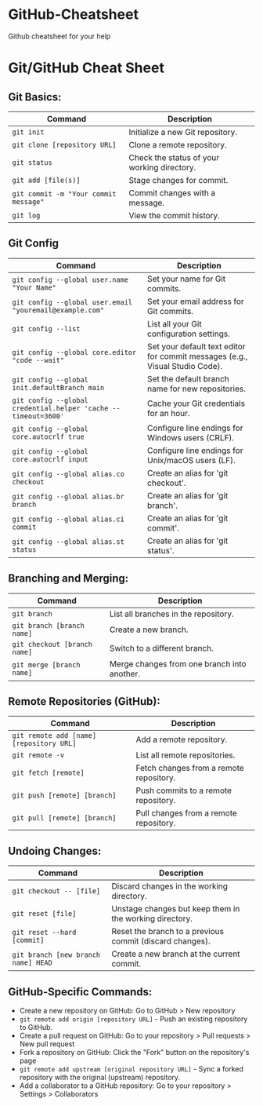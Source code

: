 # GitHub-Cheatsheet
Github cheatsheet for your help

<!DOCTYPE html>
<html>
<head>
  <meta charset="UTF-8">
  <title>Git/GitHub Cheat Sheet</title>
</head>
<body>
  <h1>Git/GitHub Cheat Sheet</h1>

  <h2>Git Basics:</h2>
  <table>
    <thead>
      <tr>
        <th>Command</th>
        <th>Description</th>
      </tr>
    </thead>
    <tbody>
      <tr>
        <td><code>git init</code></td>
        <td>Initialize a new Git repository.</td>
      </tr>
      <tr>
        <td><code>git clone [repository URL]</code></td>
        <td>Clone a remote repository.</td>
      </tr>
      <tr>
        <td><code>git status</code></td>
        <td>Check the status of your working directory.</td>
      </tr>
      <tr>
        <td><code>git add [file(s)]</code></td>
        <td>Stage changes for commit.</td>
      </tr>
      <tr>
        <td><code>git commit -m "Your commit message"</code></td>
        <td>Commit changes with a message.</td>
      </tr>
      <tr>
        <td><code>git log</code></td>
        <td>View the commit history.</td>
      </tr>
    </tbody>
  </table>

  <h2>Git Config</h2>

<table>
  <thead>
    <tr>
      <th>Command</th>
      <th>Description</th>
    </tr>
  </thead>
  <tbody>
    <tr>
      <td><code>git config --global user.name "Your Name"</code></td>
      <td>Set your name for Git commits.</td>
    </tr>
    <tr>
      <td><code>git config --global user.email "youremail@example.com"</code></td>
      <td>Set your email address for Git commits.</td>
    </tr>
    <tr>
      <td><code>git config --list</code></td>
      <td>List all your Git configuration settings.</td>
    </tr>
    <tr>
      <td><code>git config --global core.editor "code --wait"</code></td>
      <td>Set your default text editor for commit messages (e.g., Visual Studio Code).</td>
    </tr>
    <tr>
      <td><code>git config --global init.defaultBranch main</code></td>
      <td>Set the default branch name for new repositories.</td>
    </tr>
    <tr>
      <td><code>git config --global credential.helper 'cache --timeout=3600'</code></td>
      <td>Cache your Git credentials for an hour.</td>
    </tr>
    <tr>
      <td><code>git config --global core.autocrlf true</code></td>
      <td>Configure line endings for Windows users (CRLF).</td>
    </tr>
    <tr>
      <td><code>git config --global core.autocrlf input</code></td>
      <td>Configure line endings for Unix/macOS users (LF).</td>
    </tr>
    <tr>
      <td><code>git config --global alias.co checkout</code></td>
      <td>Create an alias for 'git checkout'.</td>
    </tr>
    <tr>
      <td><code>git config --global alias.br branch</code></td>
      <td>Create an alias for 'git branch'.</td>
    </tr>
    <tr>
      <td><code>git config --global alias.ci commit</code></td>
      <td>Create an alias for 'git commit'.</td>
    </tr>
    <tr>
      <td><code>git config --global alias.st status</code></td>
      <td>Create an alias for 'git status'.</td>
    </tr>
  </tbody>
</table>


  <h2>Branching and Merging:</h2>
  <table>
    <thead>
      <tr>
        <th>Command</th>
        <th>Description</th>
      </tr>
    </thead>
    <tbody>
      <tr>
        <td><code>git branch</code></td>
        <td>List all branches in the repository.</td>
      </tr>
      <tr>
        <td><code>git branch [branch name]</code></td>
        <td>Create a new branch.</td>
      </tr>
      <tr>
        <td><code>git checkout [branch name]</code></td>
        <td>Switch to a different branch.</td>
      </tr>
      <tr>
        <td><code>git merge [branch name]</code></td>
        <td>Merge changes from one branch into another.</td>
      </tr>
    </tbody>
  </table>

  <h2>Remote Repositories (GitHub):</h2>
  <table>
    <thead>
      <tr>
        <th>Command</th>
        <th>Description</th>
      </tr>
    </thead>
    <tbody>
      <tr>
        <td><code>git remote add [name] [repository URL]</code></td>
        <td>Add a remote repository.</td>
      </tr>
      <tr>
        <td><code>git remote -v</code></td>
        <td>List all remote repositories.</td>
      </tr>
      <tr>
        <td><code>git fetch [remote]</code></td>
        <td>Fetch changes from a remote repository.</td>
      </tr>
      <tr>
        <td><code>git push [remote] [branch]</code></td>
        <td>Push commits to a remote repository.</td>
      </tr>
      <tr>
        <td><code>git pull [remote] [branch]</code></td>
        <td>Pull changes from a remote repository.</td>
      </tr>
    </tbody>
  </table>

  <h2>Undoing Changes:</h2>
  <table>
    <thead>
      <tr>
        <th>Command</th>
        <th>Description</th>
      </tr>
    </thead>
    <tbody>
      <tr>
        <td><code>git checkout -- [file]</code></td>
        <td>Discard changes in the working directory.</td>
      </tr>
      <tr>
        <td><code>git reset [file]</code></td>
        <td>Unstage changes but keep them in the working directory.</td>
      </tr>
      <tr>
        <td><code>git reset --hard [commit]</code></td>
        <td>Reset the branch to a previous commit (discard changes).</td>
      </tr>
      <tr>
        <td><code>git branch [new branch name] HEAD</code></td>
        <td>Create a new branch at the current commit.</td>
      </tr>
    </tbody>
  </table>

  <h2>GitHub-Specific Commands:</h2>
  <ul>
    <li>Create a new repository on GitHub: Go to GitHub > New repository</li>
    <li><code>git remote add origin [repository URL]</code> - Push an existing repository to GitHub.</li>
    <li>Create a pull request on GitHub: Go to your repository > Pull requests > New pull request</li>
    <li>Fork a repository on GitHub: Click the "Fork" button on the repository's page</li>
    <li><code>git remote add upstream [original repository URL]</code> - Sync a forked repository with the original (upstream) repository.</li>
    <li>Add a collaborator to a GitHub repository: Go to your repository > Settings > Collaborators</li>
  </ul>
</body>
</html>




